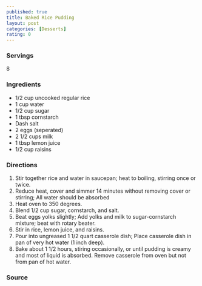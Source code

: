 ```yaml
---
published: true
title: Baked Rice Pudding
layout: post
categories: [Desserts]
rating: 0
---
```

### Servings
8

### Ingredients
- 1/2 cup uncooked regular rice
- 1 cup water
- 1/2 cup sugar
- 1 tbsp cornstarch
- Dash salt
- 2 eggs (seperated)
- 2 1/2 cups milk
- 1 tbsp lemon juice
- 1/2 cup raisins

### Directions
1. Stir together rice and water in saucepan; heat to boiling, stirring once or twice.
2. Reduce heat, cover and simmer 14 minutes without removing cover or stirring; All water should be absorbed
3. Heat oven to 350 degrees.
4. Blend 1/2 cup sugar, cornstarch, and salt.
5. Beat eggs yolks slightly; Add yolks and milk to sugar-cornstarch mixture; beat with rotary beater.
6. Stir in rice, lemon juice, and raisins.
7. Pour into ungreased 1 1/2 quart casserole dish; Place casserole dish in pan of very hot water (1 inch deep).
8. Bake about 1 1/2 hours, stiring occasionally, or until pudding is creamy and most of liquid is absorbed.  Remove casserole from oven but not from pan of hot water.

### Source

